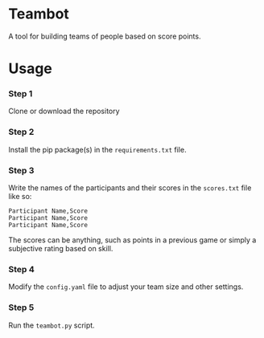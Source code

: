 # Teambot
A tool for building teams of people based on score points.

# Usage
### Step 1
Clone or download the repository

### Step 2
Install the pip package(s) in the `requirements.txt` file.

### Step 3
Write the names of the participants and their scores in the `scores.txt` file like so:

    Participant Name,Score
    Participant Name,Score
    Participant Name,Score

The scores can be anything, such as points in a previous game or simply a subjective rating based on skill.

### Step 4
Modify the `config.yaml` file to adjust your team size and other settings.

### Step 5
Run the `teambot.py` script.